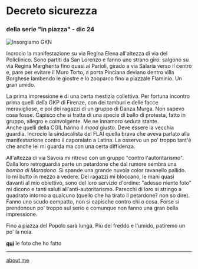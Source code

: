 # Decreto sicurezza 
### della serie "in piazza" - dic 24 
 
![](https://i.postimg.cc/QCpbhfF7/Screenshot-2024-12-31-123023.png "Insorgiamo GKN")  
 
Incrocio la manifestazione su via Regina Elena all'altezza di via del Policlinico. Sono partiti da San Lorenzo e fanno uno strano giro: salgono su via Regina Margherita fino quasi ai Parioli, girado a via Salaria verso il centro e, pare per evitare il Muro Torto, a porta Pinciana deviano dentro villa Borghese lambendo le  giostre e lo zooparco fino a piazzale Flaminio. Un gran umido.      

La prima impressione è di una certa mestizia collettiva. Per fortuna incontro prima quelli della GKP di Firenze, con dei tamburi e delle facce meravigliose, e poi dei  ragazzi di un gruppo di Danza Murga. Non sapevo cosa fosse. Capisco che si tratta di una specie di ballo di protesta, fatto in gruppo, allegro e coinvolgente. Me ne innamoro seduta stante.    
Anche quelli della CGIL hanno il *mood* giusto. Deve essere la vecchia guardia. Incrocio la sindacalista del FLAI quella brava che aveva parlato alla manifestazione contro il caporalato a Latina. La osservo un po' troppo tant'è che anche lei mi guarda ma con una certa  diffidenza.              

All'altezza di via Savoia mi ritrovo con un gruppo "contro l'autoritarismo". Dalla loro retroguardia parte un petardone che dal rumore sembra una *bomba di Maradona*. Si spande una grande nuvola color ravanello pallido. Io mi butto in mezzo a vedere.  Dei ragazzi mi bloccano, le mani quasi davanti al mio obiettivo, sono del loro servizio d'ordine: “adesso niente foto” mi dicono e tanti saluti all'anti-autoritarismo. Parecchi di loro si stringo a quadrato intorno a qualcuno (quello che ha tirato il petardone? non so dire). Fanno uno scudo compatto, non si capische contro chi o cosa.  Forse si prendonoun po' troppo sul serio e comunque non fanno una gran bella impressione.    

Fino a piazza del Popolo sarà lunga. Più del freddo e l'umido, patiremo un po' la noia.   

[**qui**](https://www.flickr.com/gp/cacioman/mrFkf1rT63) le foto che ho fatto 

---  
[about me](https://about.me/cacioman) 
